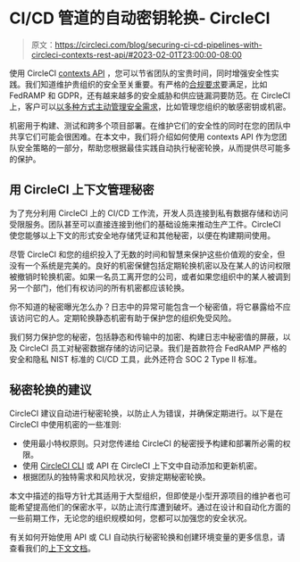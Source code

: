 # CI/CD 管道的自动密钥轮换- CircleCI

> 原文：<https://circleci.com/blog/securing-ci-cd-pipelines-with-circleci-contexts-rest-api/#2023-02-01T23:00:00-08:00>

使用 CircleCI [contexts API](https://circleci.com/docs/contexts/#secure-environment-variable-creation-deletion-and-rotation) ，您可以节省团队的宝贵时间，同时增强安全性实践。我们知道维护贵组织的安全至关重要。有严格的[合规要求](https://circleci.com/blog/automate-software-delivery-compliance/)要满足，比如 FedRAMP 和 GDPR，还有越来越多的安全威胁和供应链漏洞要防范。在 CircleCI 上，客户可以[以多种方式主动管理安全需求](https://circleci.com/blog/security-best-practices-for-ci-cd/)，比如管理您组织的敏感密钥或机密。

机密用于构建、测试和跨多个项目部署。在维护它们的安全性的同时在您的团队中共享它们可能会很困难。在本文中，我们将介绍如何使用 contexts API 作为您团队安全策略的一部分，帮助您根据最佳实践自动执行秘密轮换，从而提供尽可能多的保护。

## 用 CircleCI 上下文管理秘密

为了充分利用 CircleCI 上的 CI/CD 工作流，开发人员连接到私有数据存储和访问受限服务。团队甚至可以直接连接到他们的基础设施来推动生产工件。CircleCI 使您能够以上下文的形式安全地存储凭证和其他秘密，以便在构建期间使用。

尽管 CircleCI 和您的组织投入了无数的时间和智慧来保护这些价值观的安全，但没有一个系统是完美的。良好的机密保健包括定期轮换机密以及在某人的访问权限被撤销时轮换机密。如果一名员工离开您的公司，或者如果您组织中的某人被调到另一个部门，他们有权访问的所有机密都应该轮换。

你不知道的秘密曝光怎么办？日志中的异常可能包含一个秘密值，将它暴露给不应该访问它的人。定期轮换静态机密有助于保护您的组织免受风险。

我们努力保护您的秘密，包括静态和传输中的加密、构建日志中秘密值的屏蔽，以及 CircleCI 员工对秘密数据存储的访问记录。我们是首款符合 FedRAMP 严格的安全和隐私 NIST 标准的 CI/CD 工具，此外还符合 SOC 2 Type II 标准。

## 秘密轮换的建议

CircleCI 建议自动进行秘密轮换，以防止人为错误，并确保定期进行。以下是在 CircleCI 中使用机密的一些准则:

*   使用最小特权原则。只对您传递给 CircleCI 的秘密授予构建和部署所必需的权限。
*   使用 [CircleCI CLI](https://circleci.com/docs/local-cli/#context-management) 或 API 在 CircleCI 上下文中自动添加和更新机密。
*   根据团队的独特需求和风险状况，安排定期秘密轮换。

本文中描述的指导方针尤其适用于大型组织，但即使是小型开源项目的维护者也可能希望提高他们的保密水平，以防止流行库遭到破坏。通过在设计和自动化方面的一些前期工作，无论您的组织规模如何，您都可以加强您的安全状况。

有关如何开始使用 API 或 CLI 自动执行秘密轮换和创建环境变量的更多信息，请查看我们的[上下文文档](https://circleci.com/docs/contexts/#secure-environment-variable-creation-deletion-and-rotation)。